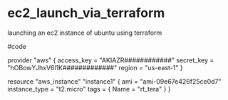 # ec2_launch_via_terraform
launching an ec2 instance of ubuntu using terraform


#code

provider "aws" {
access_key = "AKIAZR############"
secret_key = "hOBowYJhxV6l1K#############"
region = "us-east-1"
}

resource "aws_instance" "instance1" {
ami = "ami-09e67e426f25ce0d7"
instance_type = "t2.micro"
tags = {
Name = "rt_tera"
}
}
